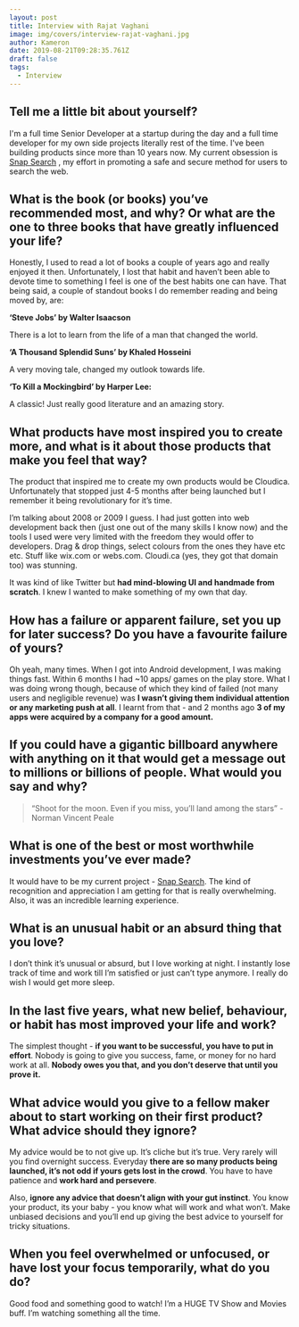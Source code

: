 ```yaml
---
layout: post
title: Interview with Rajat Vaghani
image: img/covers/interview-rajat-vaghani.jpg
author: Kameron
date: 2019-08-21T09:28:35.761Z
draft: false
tags: 
  - Interview
---
```


## Tell me a little bit about yourself?

I'm a full time Senior Developer at a startup during the day and a full time developer for my own side projects literally rest of the time. I've been building products since more than 10 years now. My current obsession is [Snap Search](http://snapsearch.online/android) , my effort in promoting a safe and secure method for users to search the web.

## What is the book (or books) you’ve recommended most, and why? Or what are the one to three books that have greatly influenced your life?
Honestly, I used to read a lot of books a couple of years ago and really enjoyed it then. Unfortunately, I lost that habit and haven’t been able to devote time to something I feel is one of the best habits one can have. That being said, a couple of standout books  I do remember reading and being moved by, are:

**‘Steve Jobs’ by Walter Isaacson**

There is a lot to learn from the life of a man that changed the world.

**‘A Thousand Splendid Suns’ by Khaled Hosseini**

A very moving tale, changed my outlook towards life.

**‘To Kill a Mockingbird’ by Harper Lee:** 

A classic! Just really good literature and an amazing story.

## What products have most inspired you to create more, and what is it about those products that make you feel that way? 

The product that inspired me to create my own products would be Cloudica. Unfortunately that stopped just 4-5 months after being launched but I remember it being revolutionary for it’s time. 

I’m talking about 2008 or 2009 I guess. I had just gotten into web development back then (just one out of the many skills I know now) and the tools I used were very limited with the freedom they would offer to developers. Drag & drop things, select colours from the ones they have etc etc. Stuff like wix.com or webs.com. Cloudi.ca (yes, they got that domain too) was stunning. 

It was kind of like Twitter but **had mind-blowing UI and handmade from scratch**. I knew I wanted to make something of my own that day. 

## How has a failure or apparent failure, set you up for later success? Do you have a favourite failure of yours? 

Oh yeah, many times. When I got into Android development, I was making things fast. Within 6 months I had ~10 apps/ games on the play store. What I was doing wrong though, because of which they kind of failed (not many users and negligible revenue) was **I wasn’t giving them individual attention or any marketing push at all**. I learnt from that - and 2 months ago **3 of my apps were acquired by a company for a good amount.**

## If you could have a gigantic billboard anywhere with anything on it that would get a message out to millions or billions of people. What would you say and why?

> “Shoot for the moon. Even if you miss, you’ll land among the stars” - Norman Vincent Peale

## What is one of the best or most worthwhile investments you’ve ever made? 

It would have to be my current project - [Snap Search](http://snapsearch.online/android). The kind of recognition and appreciation I am getting for that is really overwhelming. Also, it was an incredible learning experience.

## What is an unusual habit or an absurd thing that you love? 

I don’t think it’s unusual or absurd, but I love working at night. I instantly lose track of time and work till I’m satisfied or just can’t type anymore. I really do wish I would get more sleep.

## In the last five years, what new belief, behaviour, or habit has most improved your life and work? 

The simplest thought - **if you want to be successful, you have to put in effort**. Nobody is going to give you success, fame, or money for no hard work at all. **Nobody owes you that, and you don’t deserve that until you prove it.** 

## What advice would you give to a fellow maker about to start working on their first product? What advice should they ignore? 

My advice would be to not give up. It’s cliche but it’s true. Very rarely will you find overnight success. Everyday **there are so many products being launched, it’s not odd if yours gets lost in the crowd**. You have to have patience and **work hard and persevere**.

Also, **ignore any advice that doesn’t align with your gut instinct**. You know your product, its your baby - you know what will work and what won’t. Make unbiased decisions and you’ll end up giving the best advice to yourself for tricky situations. 

## When you feel overwhelmed or unfocused, or have lost your focus temporarily, what do you do?

Good food and something good to watch! I’m a HUGE TV Show and Movies buff. I’m watching something all the time. 